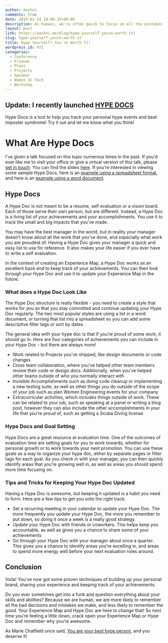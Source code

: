 ```yaml
---
author: Aashni
comments: true
date: 2019-01-24 10:00:33+00:00
description: As humans, we're often quick to focus on all the mistakes and negatives in our lives, that we often forget about all the awesome things we've accomplished. Hype Docs are a living list of your achievements and a great way to remember how awesome you are!
layout: post
link: https://aashni.me/blog/hype-yourself-youre-worth-it/
slug: hype-yourself-youre-worth-it
title: Hype Yourself! You're Worth It!
wordpress_id: 472
categories:
  - Conference
  - Friends
  - Plans
  - Projects
  - Speaker
  - Women In Tech
  - Workshop
---
```


## Update: I recently launched [HYPE DOCS](https://hypedocs.co)
Hype Docs is a tool to help you track your personal hype events and beat imposter syndrome! Try it out and let me know what you think!

# What Are Hype Docs

I've given a talk focused on this topic numerous times in the past. If you'd ever like me to visit your office or give a virtual version of this talk, please [get in touch](https://aashni.me/contact). You can find the slides [here](https://docs.google.com/presentation/d/1u0jCJAbAagEXW-Qjh3hZLAWwH0etDE_CFPEvdlY2HNw/edit?usp=sharing). If you’re interested in viewing some sample Hype Docs, here is an [example using a spreadsheet format](https://docs.google.com/spreadsheets/d/1YRA8j3HzwBkj2rBto774zWuKIj6GaoopZuwwtu6bUS0), and here is an [example using a word document](https://drive.google.com/open?id=1o12BOKREVOXu_alnJgWygTTspmx56IPz8ljiuYNBEfw).

## **Hype Docs**

A Hype Doc is not meant to be a resume, self evaluation or a vision board. Each of those serve their own person, but are different. Instead, a Hype Doc is a living list of your achievements and your accomplishments. You use it to track the small and big impacts that you’ve made.

You may have the best manager in the world, but in reality your manager doesn’t know about all the work that you’ve done, and especially what work you are proudest of. Having a Hype Doc gives your manager a quick and easy list to use for reference. It also makes your life easier if you ever have to write a self evaluation.

In the context of creating an Experience Map, a Hype Doc works as an excellent back end to keep track of your achievements. You can then look through your Hype Doc and use it to update your Experience Map in the future.

### **What does a Hype Doc Look Like**

The Hype Doc structure is really flexible - you need to create a style that works for you so that you stay committed and continue updating your Hype Doc regularly. The two most popular styles are using a list in a word document, or turning that list into a spreadsheet so you can add some descriptive filter tags or sort by dates.

The general idea with your hype doc is that if you’re proud of some work, it should go in. Here are four categories of achievements you can include in your Hype Doc - but there are always more!

- Work related to Projects you’ve shipped, like design documents or code changes
- Cross team collaboration, where you’ve helped other team members review their code or design docs. Additionally, when you’ve helped other teams outside of who you normally interact with
- Invisible Accomplishments such as doing code cleanup or implementing a new testing suite, as well as other things you do outside of the scope of your job such as plan Women Engineering events for your company
- Extracurricular activities, which includes things outside of work. These can be related to your job, such as speaking at a panel or writing a blog post, however they can also include the other accomplishments in your life that you’re proud of, such as getting a Scuba Diving license

### **Hype Docs and Goal Setting**

Hype Docs are a great resource at evaluation time. One of the outcomes of evaluation time are setting goals for you to work towards, whether for personal growth or to work towards your next promotion. You can use these goals as a way to organize your hype doc, either by separate pages or filter tags for each goal. As you check in with your manager, you can then quickly identify areas that you’re growing well in, as well as areas you should spend more time focusing on.

### **Tips and Tricks for Keeping Your Hype Doc Updated**

Having a Hype Doc is awesome, but keeping it updated is a habit you need to form. Here are a few tips to get you onto the right track.

- Set a recurring meeting in your calendar to update your Hype Doc. The more frequently you update your Hype Doc, the more you remember to put down, so doing it once a week is a really good strategy.
- Update your Hype Doc with friends or coworkers. This helps keep you accountable, as well as gives you a chance to share some of your achievements
- Go through your Hype Doc with your manager about once a quarter. This gives you a chance to identify areas you’re excelling in, and areas to spend more energy well before your next evaluation roles around.

## **Conclusion**

Voila! You’ve now got some proven techniques of building up your personal brand, sharing your experience and keeping track of your achievements.

Do you ever sometimes get into a funk and question everything about your skills and abilities? Because we are human, we are more likely to remember all the bad decisions and mistakes we make, and less likely to remember the good. Your Experience Map and Hype Doc are here to change that! So next time you’re feeling a little down, crack open your Experience Map or Hype Doc and remember why you’re awesome.

As Marie Chatfield once said, [You are your best hype person](https://medium.com/square-corner-blog/you-are-your-own-best-hype-person-cf1e3a83c0c2), and you deserve it!

